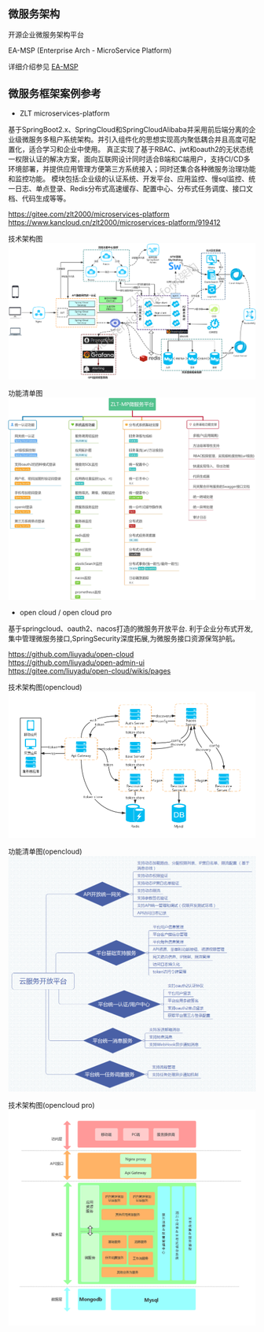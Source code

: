

## 微服务架构

开源企业微服务架构平台

EA-MSP (Enterprise Arch - MicroService Platform)

详细介绍参见 [EA-MSP](ea-msp/README.md)

## 微服务框架案例参考

* ZLT microservices-platform

基于SpringBoot2.x、SpringCloud和SpringCloudAlibaba并采用前后端分离的企业级微服务多租户系统架构。并引入组件化的思想实现高内聚低耦合并且高度可配置化，适合学习和企业中使用。
真正实现了基于RBAC、jwt和oauth2的无状态统一权限认证的解决方案，面向互联网设计同时适合B端和C端用户，支持CI/CD多环境部署，并提供应用管理方便第三方系统接入；同时还集合各种微服务治理功能和监控功能。
模块包括:企业级的认证系统、开发平台、应用监控、慢sql监控、统一日志、单点登录、Redis分布式高速缓存、配置中心、分布式任务调度、接口文档、代码生成等等。

https://gitee.com/zlt2000/microservices-platform    
https://www.kancloud.cn/zlt2000/microservices-platform/919412   

技术架构图
![](img/zlt-arch.jpg)

功能清单图
![](img/zlt-func.jpg)

* open cloud / open cloud pro

基于springcloud、oauth2、nacos打造的微服务开放平台. 利于企业分布式开发,集中管理微服务接口,SpringSecurity深度拓展,为微服务接口资源保驾护航。

https://github.com/liuyadu/open-cloud    
https://github.com/liuyadu/open-admin-ui   
https://gitee.com/liuyadu/open-cloud/wikis/pages   

技术架构图(opencloud)
![](img/opencloud-arch.jpg)

功能清单图(opencloud)
![](img/opencloud-func.png)

技术架构图(opencloud pro)
![](img/opencloud-arch2.jpg)
